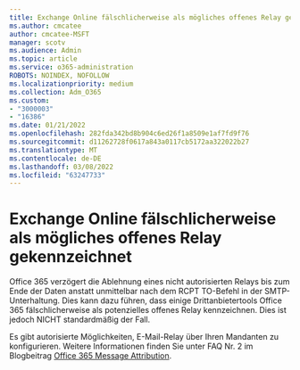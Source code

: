 ```yaml
---
title: Exchange Online fälschlicherweise als mögliches offenes Relay gekennzeichnet
ms.author: cmcatee
author: cmcatee-MSFT
manager: scotv
ms.audience: Admin
ms.topic: article
ms.service: o365-administration
ROBOTS: NOINDEX, NOFOLLOW
ms.localizationpriority: medium
ms.collection: Adm_O365
ms.custom:
- "3000003"
- "16386"
ms.date: 01/21/2022
ms.openlocfilehash: 282fda342bd8b904c6ed26f1a8509e1af7fd9f76
ms.sourcegitcommit: d11262728f0617a843a0117cb5172aa322022b27
ms.translationtype: MT
ms.contentlocale: de-DE
ms.lasthandoff: 03/08/2022
ms.locfileid: "63247733"
---
```

# <a name="exchange-online-incorrectly-flagged-as-possible-open-relay"></a>Exchange Online fälschlicherweise als mögliches offenes Relay gekennzeichnet

Office 365 verzögert die Ablehnung eines nicht autorisierten Relays bis zum Ende der Daten anstatt unmittelbar nach dem RCPT TO-Befehl in der SMTP-Unterhaltung. Dies kann dazu führen, dass einige Drittanbietertools Office 365 fälschlicherweise als potenzielles offenes Relay kennzeichnen. Dies ist jedoch NICHT standardmäßig der Fall.

Es gibt autorisierte Möglichkeiten, E-Mail-Relay über Ihren Mandanten zu konfigurieren. Weitere Informationen finden Sie unter FAQ Nr. 2 im Blogbeitrag [Office 365 Message Attribution](https://techcommunity.microsoft.com/t5/exchange-team-blog/office-365-message-attribution/ba-p/749143).
